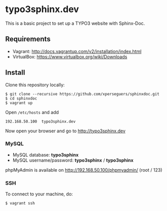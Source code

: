 # typo3sphinx.dev

This is a basic project to set up a TYPO3 website with Sphinx-Doc.

## Requirements

- Vagrant: http://docs.vagrantup.com/v2/installation/index.html
- VirtualBox: https://www.virtualbox.org/wiki/Downloads

## Install

Clone this repository locally:

    $ git clone --recursive https://github.com/xperseguers/sphinxdoc.git
    $ cd sphinxdoc
    $ vagrant up

Open ``/etc/hosts`` and add

    192.168.50.100  typo3sphinx.dev

Now open your browser and go to http://typo3sphinx.dev

### MySQL

* MySQL database: **typo3sphinx**
* MySQL username/password: **typo3sphinx** / **typo3sphinx**

phpMyAdmin is available on http://192.168.50.100/phpmyadmin/ (root / 123)

### SSH

To connect to your machine, do:

    $ vagrant ssh
